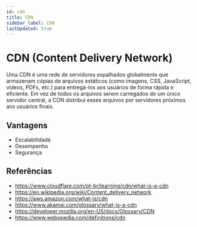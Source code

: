```yaml
---
id: cdn
title: CDN
sidebar_label: CDN
lastUpdated: true
---
```


# CDN (Content Delivery Network)

Uma CDN é uma rede de servidores espalhados globalmente que armazenam cópias de
arquivos estáticos (como imagens, CSS, JavaScript, vídeos, PDFs, etc.) para
entregá-los aos usuários de forma rápida e eficiente. Em vez de todos os
arquivos serem carregados de um único servidor central, a CDN distribui esses
arquivos por servidores próximos aos usuários finais.

## Vantagens

- Escalabilidade
- Desempenho
- Segurança

## Referências

- https://www.cloudflare.com/pt-br/learning/cdn/what-is-a-cdn
- https://en.wikipedia.org/wiki/Content_delivery_network
- https://aws.amazon.com/what-is/cdn
- https://www.akamai.com/glossary/what-is-a-cdn
- https://developer.mozilla.org/en-US/docs/Glossary/CDN
- https://www.webopedia.com/definitions/cdn
